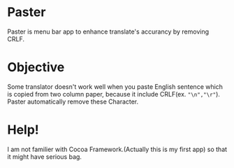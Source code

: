 # Paster
Paster is menu bar app to enhance translate's accurancy by removing CRLF.
# Objective
Some translator doesn't work well when you paste English sentence which is copied from two column paper, because it include CRLF(ex. `"\n","\r"`).  
Paster automatically remove these Character.

# Help!
I am not familier with Cocoa Framework.(Actually this is my first app) so that it might have serious bag.
